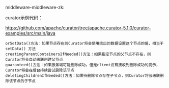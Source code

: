 middleware-middleware-zk:


curator示例代码：

https://github.com/apache/curator/tree/apache.curator-5.1.0/curator-examples/src/main/java


```
orSetData()方法：如果节点存在则Curator将会使用给出的数据设置这个节点的值，相当于 setData() 方法
creatingParentContainersIfNeeded()方法：如果指定节点的父节点不存在，则Curator将会自动级联创建父节点
guaranteed()方法：如果服务端可能删除成功，但是client没有接收到删除成功的提示，Curator将会在后台持续尝试删除该节点
deletingChildrenIfNeeded()方法：如果待删除节点存在子节点，则Curator将会级联删除该节点的子节点
```
